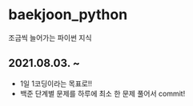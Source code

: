# baekjoon_python
조금씩 늘어가는 파이썬 지식

## 2021.08.03. ~ 
- 1일 1코딩이라는 목표로!!
- 백준 단계별 문제를 하루에 최소 한 문제 풀어서 commit!
